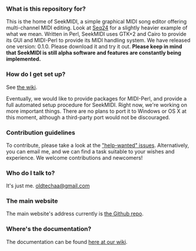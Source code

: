 ### What is this repository for? ###

This is the home of SeekMIDI, a simple graphical MIDI song editor offering multi-channel MIDI editing. Look at [Seq24](https://launchpad.net/seq24/) for a slightly heavier example of what we mean. Written in Perl, SeekMIDI uses GTK+2 and Cairo to provide its GUI and MIDI-Perl to provide its MIDI handling system. We have released one version: 0.1.0. Please download it and try it out.
__Please keep in mind that SeekMIDI is still alpha software and features are constantly being implemented.__

### How do I get set up? ###

See [the wiki](https://github.com/oldtechaa/SeekMIDI/wiki/HowTo:-Install-and-Run).

Eventually, we would like to provide packages for MIDI-Perl, and provide a full automated setup procedure for SeekMIDI. Right now, we're working on more important things. There are no plans to port it to Windows or OS X at this moment, although a third-party port would not be discouraged.

### Contribution guidelines ###

To contribute, please take a look at the ["help-wanted" issues](https://github.com/oldtechaa/SeekMIDI/issues?q=is%3Aopen+is%3Aissue+label%3A%22help+wanted%22). Alternatively, you can email me, and we can find a task suitable to your wishes and experience. We welcome contributions and newcomers!

### Who do I talk to? ###

It's just me. [oldtechaa@gmail.com](mailto:oldtechaa@gmail.com)

### The main website ###

The main website's address currently is [the Github repo](https://github.com/oldtechaa/SeekMIDI/).

### Where's the documentation? ###

The documentation can be found [here at our wiki](https://github.com/oldtechaa/SeekMIDI/wiki).
